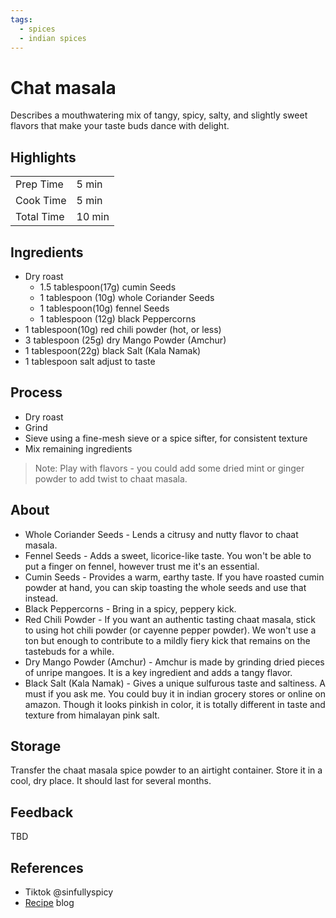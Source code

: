```yaml
---
tags:
  - spices
  - indian spices
---
```


# Chat masala

Describes a mouthwatering mix of tangy, spicy, salty, and slightly sweet flavors that make your taste buds dance with delight.

## Highlights

| | |
|----|-----|
| Prep Time             | 5 min     |
| Cook Time             | 5 min     |
| Total Time            | 10 min    |

## Ingredients

* Dry roast
    * 1.5 tablespoon(17g) cumin Seeds
    * 1 tablespoon (10g) whole Coriander Seeds
    * 1 tablespoon(10g) fennel Seeds
    * 1 tablespoon (12g) black Peppercorns
* 1 tablespoon(10g) red chili powder (hot, or less)
* 3 tablespoon (25g) dry Mango Powder (Amchur)
* 1 tablespoon(22g) black Salt (Kala Namak)
* 1 tablespoon salt adjust to taste

## Process

* Dry roast
* Grind
* Sieve using a fine-mesh sieve or a spice sifter, for consistent texture
* Mix remaining ingredients

> Note: Play with flavors - you could add some dried mint or ginger powder to add twist to chaat masala.

## About

* Whole Coriander Seeds - Lends a citrusy and nutty flavor to chaat masala.
* Fennel Seeds - Adds a sweet, licorice-like taste. You won't be able to put a finger on fennel, however trust me it's an essential.
* Cumin Seeds - Provides a warm, earthy taste. If you have roasted cumin powder at hand, you can skip toasting the whole seeds and use that instead.
* Black Peppercorns - Bring in a spicy, peppery kick.
* Red Chili Powder - If you want an authentic tasting chaat masala, stick to using hot chili powder (or cayenne pepper powder). We won't use a ton but enough to contribute to a mildly fiery kick that remains on the tastebuds for a while.
* Dry Mango Powder (Amchur) - Amchur is made by grinding dried pieces of unripe mangoes. It is a key ingredient and adds a tangy flavor.
* Black Salt (Kala Namak) - Gives a unique sulfurous taste and saltiness. A must if you ask me. You could buy it in indian grocery stores or online on amazon. Though it looks pinkish in color, it is totally different in taste and texture from himalayan pink salt.

## Storage

Transfer the chaat masala spice powder to an airtight container. Store it in a cool, dry place. It should last for several months.

## Feedback

TBD

## References

* Tiktok @sinfullyspicy
* [Recipe](https://sinfullyspicy.com/easy-homemade-chaat-masala-powder-recipe/) blog
